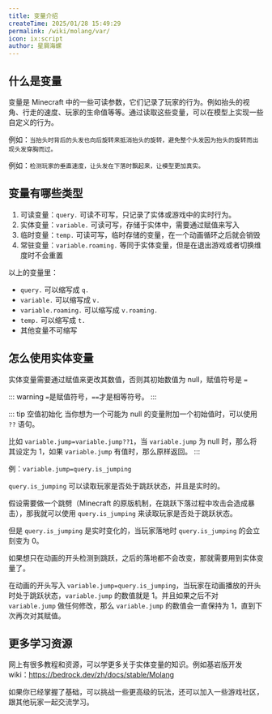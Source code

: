 ```yaml
---
title: 变量介绍
createTime: 2025/01/28 15:49:29
permalink: /wiki/molang/var/
icon: ix:script
author: 星屑海螺
---
```


## 什么是变量

变量是 Minecraft 中的一些可读参数，它们记录了玩家的行为。例如抬头的视角、行走的速度、玩家的生命值等等。通过读取这些变量，可以在模型上实现一些自定义的行为。

例如：`当抬头时背后的头发也向后旋转来抵消抬头的旋转，避免整个头发因为抬头的旋转而出现头发穿胸而过。`

例如：`检测玩家的垂直速度，让头发在下落时飘起来，让模型更加真实。`

## 变量有哪些类型

1. 可读变量：`query.` 可读不可写，只记录了实体或游戏中的实时行为。
2. 实体变量：`variable.` 可读可写，存储于实体中，需要通过赋值来写入
3. 临时变量：`temp.` 可读可写，临时存储的变量，在一个动画循环之后就会销毁
4. 常驻变量：`variable.roaming.` 等同于实体变量，但是在退出游戏或者切换维度时不会重置

以上的变量里：

- `query.` 可以缩写成 `q.`
- `variable.` 可以缩写成 `v.`
- `variable.roaming.` 可以缩写成 `v.roaming.`
- `temp.` 可以缩写成 `t.`
- 其他变量不可缩写

## 怎么使用实体变量

实体变量需要通过赋值来更改其数值，否则其初始数值为 null，赋值符号是 `=`

::: warning
`=`是赋值符号，`==`才是相等符号。
:::

::: tip 空值初始化
当你想为一个可能为 null 的变量附加一个初始值时，可以使用 `??` 语句。

比如 `variable.jump=variable.jump??1`，当 `variable.jump`
为 null 时，那么将其设定为 1，如果 `variable.jump` 有值时，那么原样返回。
:::

例：`variable.jump=query.is_jumping`

`query.is_jumping` 可以读取玩家是否处于跳跃状态，并且是实时的。

假设需要做一个跳劈（Minecraft 的原版机制，在跳跃下落过程中攻击会造成暴击），那我就可以使用 `query.is_jumping`
来读取玩家是否处于跳跃状态。

但是 `query.is_jumping` 是实时变化的，当玩家落地时 `query.is_jumping` 的会立刻变为 0。

如果想只在动画的开头检测到跳跃，之后的落地都不会改变，那就需要用到实体变量了。

在动画的开头写入 `variable.jump=query.is_jumping`，当玩家在动画播放的开头时处于跳跃状态，`variable.jump` 的数值就是
1。并且如果之后不对 `variable.jump` 做任何修改，那么 `variable.jump` 的数值会一直保持为 1，直到下次再次对其赋值。

## 更多学习资源

网上有很多教程和资源，可以学更多关于实体变量的知识。例如基岩版开发 wiki：<https://bedrock.dev/zh/docs/stable/Molang>

如果你已经掌握了基础，可以挑战一些更高级的玩法，还可以加入一些游戏社区，跟其他玩家一起交流学习。